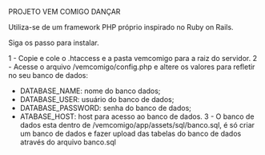 PROJETO VEM COMIGO DANÇAR

Utiliza-se de um framework PHP próprio inspirado no Ruby on Rails.

Siga os passo para instalar.

1 - Copie e cole o .htaccess e a pasta vemcomigo para a raiz do servidor.
2 - Acesse o arquivo /vemcomigo/config.php e altere os valores para refletir no seu banco de dados:
- DATABASE_NAME: nome do banco dados;
- DATABASE_USER: usuário do banco de dados;
- DATABASE_PASSWORD: senha do banco de dados;
- ATABASE_HOST: host para acesso ao banco de dados.
3 - O banco de dados esta dentro de /vemcomigo/app/assets/sql/banco.sql, é só criar um  banco de dados e fazer upload das tabelas do banco de dados através do arquivo banco.sql
